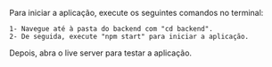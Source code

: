 Para iniciar a aplicação, execute os seguintes comandos no terminal:

    1- Navegue até à pasta do backend com "cd backend".
    2- De seguida, execute "npm start" para iniciar a aplicação.

Depois, abra o live server para testar a aplicação.
